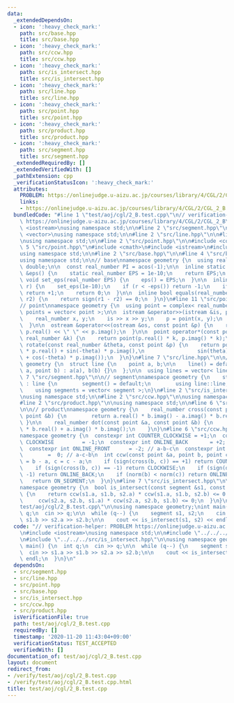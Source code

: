 ```yaml
---
data:
  _extendedDependsOn:
  - icon: ':heavy_check_mark:'
    path: src/base.hpp
    title: src/base.hpp
  - icon: ':heavy_check_mark:'
    path: src/ccw.hpp
    title: src/ccw.hpp
  - icon: ':heavy_check_mark:'
    path: src/is_intersect.hpp
    title: src/is_intersect.hpp
  - icon: ':heavy_check_mark:'
    path: src/line.hpp
    title: src/line.hpp
  - icon: ':heavy_check_mark:'
    path: src/point.hpp
    title: src/point.hpp
  - icon: ':heavy_check_mark:'
    path: src/product.hpp
    title: src/product.hpp
  - icon: ':heavy_check_mark:'
    path: src/segment.hpp
    title: src/segment.hpp
  _extendedRequiredBy: []
  _extendedVerifiedWith: []
  _pathExtension: cpp
  _verificationStatusIcon: ':heavy_check_mark:'
  attributes:
    PROBLEM: https://onlinejudge.u-aizu.ac.jp/courses/library/4/CGL/2/CGL_2_B
    links:
    - https://onlinejudge.u-aizu.ac.jp/courses/library/4/CGL/2/CGL_2_B
  bundledCode: "#line 1 \"test/aoj/cgl/2_B.test.cpp\"\n// verification-helper: PROBLEM\
    \ https://onlinejudge.u-aizu.ac.jp/courses/library/4/CGL/2/CGL_2_B\n\n#include\
    \ <iostream>\nusing namespace std;\n\n#line 2 \"src/segment.hpp\"\n\n#include\
    \ <vector>\nusing namespace std;\n\n#line 2 \"src/line.hpp\"\n\n#line 4 \"src/line.hpp\"\
    \nusing namespace std;\n\n#line 2 \"src/point.hpp\"\n\n#include <complex>\n#line\
    \ 5 \"src/point.hpp\"\n#include <cmath>\n#include <istream>\n#include <ostream>\n\
    using namespace std;\n\n#line 2 \"src/base.hpp\"\n\n#line 4 \"src/base.hpp\"\n\
    using namespace std;\n\n// base\nnamespace geometry {\n  using real_number = long\
    \ double;\n\n  const real_number PI = acos(-1);\n\n  inline static real_number\
    \ &eps() {\n    static real_number EPS = 1e-10;\n    return EPS;\n  }\n\n  static\
    \ void set_eps(real_number EPS) {\n    eps() = EPS;\n  }\n\n  inline int sign(real_number\
    \ r) {\n    set_eps(1e-10);\n    if (r < -eps()) return -1;\n    if (r > +eps())\
    \ return +1;\n    return 0;\n  }\n\n  inline bool equals(real_number r1, real_number\
    \ r2) {\n    return sign(r1 - r2) == 0;\n  }\n}\n#line 11 \"src/point.hpp\"\n\n\
    // point\nnamespace geometry {\n  using point = complex< real_number >;\n  using\
    \ points = vector< point >;\n\n  istream &operator>>(istream &is, point &p) {\n\
    \    real_number x, y;\n    is >> x >> y;\n    p = point(x, y);\n    return is;\n\
    \  }\n\n  ostream &operator<<(ostream &os, const point &p) {\n    return os <<\
    \ p.real() << \" \" << p.imag();\n  }\n\n  point operator*(const point &p, const\
    \ real_number &k) {\n    return point(p.real() * k, p.imag() * k);\n  }\n\n  point\
    \ rotate(const real_number &theta, const point &p) {\n    return point(cos(theta)\
    \ * p.real() + sin(-theta) * p.imag(),\n                 sin(theta) * p.real()\
    \ + cos(-theta) * p.imag());\n  }\n}\n#line 7 \"src/line.hpp\"\n\n// line \nnamespace\
    \ geometry {\n  struct line {\n    point a, b;\n\n    line() = default;\n    line(point\
    \ a, point b) : a(a), b(b) {}\n  };\n\n  using lines = vector< line >;\n}\n#line\
    \ 7 \"src/segment.hpp\"\n\n// segment\nnamespace geometry {\n    struct segment\
    \ : line {\n        segment() = default;\n        using line::line;\n    };\n\n\
    \    using segments = vector< segment >;\n}\n#line 2 \"src/is_intersect.hpp\"\n\
    \nusing namespace std;\n\n#line 2 \"src/ccw.hpp\"\n\nusing namespace std;\n\n\
    #line 2 \"src/product.hpp\"\n\nusing namespace std;\n\n#line 6 \"src/product.hpp\"\
    \n\n// product\nnamespace geometry {\n    real_number cross(const point &a, const\
    \ point &b) {\n        return a.real() * b.imag() - a.imag() * b.real();\n   \
    \ }\n\n    real_number dot(const point &a, const point &b) {\n        return a.real()\
    \ * b.real() + a.imag() * b.imag();\n    }\n}\n#line 6 \"src/ccw.hpp\"\n\n// ccw\n\
    namespace geometry {\n  constexpr int COUNTER_CLOCKWISE = +1;\n  constexpr int\
    \ CLOCKWISE         = -1;\n  constexpr int ONLINE_BACK       = +2; // c-a-b\n\
    \  constexpr int ONLINE_FRONT      = -2; // a-b-c\n  constexpr int ON_SEGMENT\
    \        =  0; // a-c-b\n  int ccw(const point &a, point b, point c) {\n    b\
    \ = b - a, c = c - a;\n    if (sign(cross(b, c)) == +1) return COUNTER_CLOCKWISE;\n\
    \    if (sign(cross(b, c)) == -1) return CLOCKWISE;\n    if (sign(dot(b, c)) ==\
    \ -1) return ONLINE_BACK;\n    if (norm(b) < norm(c)) return ONLINE_FRONT;\n \
    \   return ON_SEGMENT;\n  }\n}\n#line 7 \"src/is_intersect.hpp\"\n\n// intersect\n\
    namespace geometry {\n  bool is_intersect(const segment &s1, const segment &s2)\
    \ {\n    return ccw(s1.a, s1.b, s2.a) * ccw(s1.a, s1.b, s2.b) <= 0 &&\n      \
    \     ccw(s2.a, s2.b, s1.a) * ccw(s2.a, s2.b, s1.b) <= 0;\n  }\n}\n#line 8 \"\
    test/aoj/cgl/2_B.test.cpp\"\n\nusing namespace geometry;\nint main() {\n  int\
    \ q;\n  cin >> q;\n\n  while (q--) {\n    segment s1, s2;\n    cin >> s1.a >>\
    \ s1.b >> s2.a >> s2.b;\n\n    cout << is_intersect(s1, s2) << endl;\n  }\n}\n"
  code: "// verification-helper: PROBLEM https://onlinejudge.u-aizu.ac.jp/courses/library/4/CGL/2/CGL_2_B\n\
    \n#include <iostream>\nusing namespace std;\n\n#include \"../../../src/segment.hpp\"\
    \n#include \"../../../src/is_intersect.hpp\"\n\nusing namespace geometry;\nint\
    \ main() {\n  int q;\n  cin >> q;\n\n  while (q--) {\n    segment s1, s2;\n  \
    \  cin >> s1.a >> s1.b >> s2.a >> s2.b;\n\n    cout << is_intersect(s1, s2) <<\
    \ endl;\n  }\n}\n"
  dependsOn:
  - src/segment.hpp
  - src/line.hpp
  - src/point.hpp
  - src/base.hpp
  - src/is_intersect.hpp
  - src/ccw.hpp
  - src/product.hpp
  isVerificationFile: true
  path: test/aoj/cgl/2_B.test.cpp
  requiredBy: []
  timestamp: '2020-11-20 11:43:04+09:00'
  verificationStatus: TEST_ACCEPTED
  verifiedWith: []
documentation_of: test/aoj/cgl/2_B.test.cpp
layout: document
redirect_from:
- /verify/test/aoj/cgl/2_B.test.cpp
- /verify/test/aoj/cgl/2_B.test.cpp.html
title: test/aoj/cgl/2_B.test.cpp
---
```

